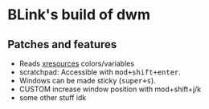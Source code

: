 # BLink's build of dwm

## Patches and features

- Reads [xresources](https://dwm.suckless.org/patches/xresources/) colors/variables
- scratchpad: Accessible with <kbd>mod+shift+enter</kbd>.
- Windows can be made sticky (<kbd>super+s</kbd>).
- CUSTOM increase window position with mod+shift+j/k
- some other stuff idk
